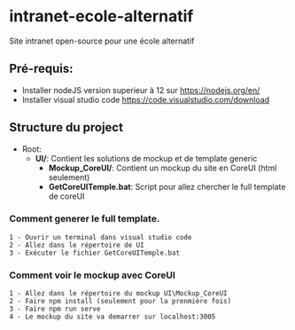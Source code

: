 # intranet-ecole-alternatif
Site intranet open-source pour une école alternatif

## Pré-requis:

 - Installer  nodeJS version superieur à 12 sur https://nodejs.org/en/ 
 - Installer visual studio code https://code.visualstudio.com/download 

## Structure du project 

 - Root:
    - **UI/**: Contient les solutions de mockup et de template generic
        - **Mockup_CoreUI/**: Contient un mockup du site en CoreUI (html seulement)
        - **GetCoreUITemple.bat**: Script pour allez chercher le full template de coreUI

### Comment generer le full template.

    1 - Ouvrir un terminal dans visual studio code
    2 - Allez dans le répertoire de UI
    3 - Exécuter le fichier GetCoreUITemple.bat

### Comment voir le mockup avec CoreUI

    1 - Allez dans le répertoire du mockup UI\Mockup_CoreUI
    2 - Faire npm install (seulement pour la prenmière fois)
    3 - Faire npm run serve 
    4 - Le mockup du site va demarrer sur localhost:3005
